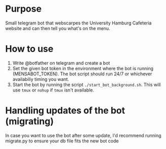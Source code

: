 # Purpose
Small telegram bot that webscarpes the University Hamburg Cafeteria website and can then 
tell you what's on the menu.

# How to use
1. Write @botfather on telegram and create a bot
2. Set the given bot token in the environment where the bot is running (MENSABOT_TOKEN). The bot 
script should run 24/7 or whichever availabiliy timing you want. 
3. Start the bot by running the script `./start_bot_background.sh`. This will use `tmux` or `nohup` if `tmux` isn't available.

# Handling updates of the bot (migrating)
In case you want to use the bot after some update, I'd recommend running migrate.py to ensure
your db file fits the new bot code
